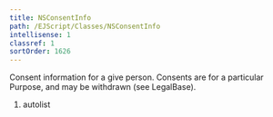 ```yaml
---
title: NSConsentInfo
path: /EJScript/Classes/NSConsentInfo
intellisense: 1
classref: 1
sortOrder: 1626
---
```



Consent information for a give person. Consents are for a particular Purpose, and may be withdrawn (see LegalBase).




1. autolist


